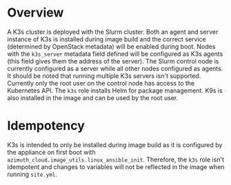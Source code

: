 # Overview
A K3s cluster is deployed with the Slurm cluster. Both an agent and server instance of K3s is installed during image build and the correct service (determined by OpenStack metadata) will be 
enabled during boot. Nodes with the `k3s_server` metadata field defined will be configured as K3s agents (this field gives them the address of the server). The Slurm control node is currently configured as a server while all other nodes configured as agents. It should be noted that running multiple K3s servers isn't supported. Currently only the root user on the control node has 
access to the Kubernetes API. The `k3s` role installs Helm for package management. K9s is also installed in the image and can be used by the root user.

# Idempotency
K3s is intended to only be installed during image build as it is configured by the appliance on first boot with `azimuth_cloud.image_utils.linux_ansible_init`. Therefore, the `k3s` role isn't
idempotent and changes to variables will not be reflected in the image when running `site.yml`.
